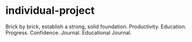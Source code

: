 # individual-project
Brick by brick, establish a strong, solid foundation. Productivity. Education. Progress. Confidence. Journal. Educational Journal.
